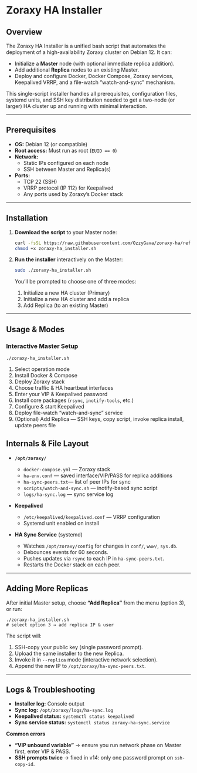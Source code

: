 # Zoraxy HA Installer

## Overview

The Zoraxy HA Installer is a unified bash script that automates the deployment of a high-availability Zoraxy cluster on Debian 12. It can:

- Initialize a **Master** node (with optional immediate replica addition).  
- Add additional **Replica** nodes to an existing Master.  
- Deploy and configure Docker, Docker Compose, Zoraxy services, Keepalived VRRP, and a file-watch “watch-and-sync” mechanism.  

This single-script installer handles all prerequisites, configuration files, systemd units, and SSH key distribution needed to get a two-node (or larger) HA cluster up and running with minimal interaction.

---

## Prerequisites

- **OS:** Debian 12 (or compatible)  
- **Root access:** Must run as root (`EUID == 0`)  
- **Network:**  
  - Static IPs configured on each node  
  - SSH between Master and Replica(s)  
- **Ports:**  
  - TCP 22 (SSH)  
  - VRRP protocol (IP 112) for Keepalived  
  - Any ports used by Zoraxy’s Docker stack  

---

## Installation

1. **Download the script** to your Master node:
   ```bash
   curl -fsSL https://raw.githubusercontent.com/OzzyGava/zoraxy-ha/refs/heads/main/zoraxy-ha_installer.sh -o zoraxy-ha_installer.sh
   chmod +x zoraxy-ha_installer.sh
   ```

2. **Run the installer** interactively on the Master:
   ```bash
   sudo ./zoraxy-ha_installer.sh
   ```
   You’ll be prompted to choose one of three modes:
   1. Initialize a new HA cluster (Primary)  
   2. Initialize a new HA cluster and add a replica  
   3. Add Replica (to an existing Master)  

---

## Usage & Modes

### Interactive Master Setup

    ./zoraxy-ha_installer.sh

1. Select operation mode  
2. Install Docker & Compose  
3. Deploy Zoraxy stack  
4. Choose traffic & HA heartbeat interfaces  
5. Enter your VIP & Keepalived password  
6. Install core packages (`rsync`, `inotify-tools`, etc.)  
7. Configure & start Keepalived  
8. Deploy file-watch “watch-and-sync” service  
9. (Optional) Add Replica — SSH keys, copy script, invoke replica install, update peers file  

## Internals & File Layout

- **`/opt/zoraxy/`**  
  - `docker-compose.yml` — Zoraxy stack  
  - `ha-env.conf`      — saved interface/VIP/PASS for replica additions  
  - `ha-sync-peers.txt`— list of peer IPs for sync  
  - `scripts/watch-and-sync.sh` — inotify-based sync script  
  - `logs/ha-sync.log` — sync service log  

- **Keepalived**  
  - `/etc/keepalived/keepalived.conf` — VRRP configuration  
  - Systemd unit enabled on install  

- **HA Sync Service** (systemd)  
  - Watches `/opt/zoraxy/config` for changes in `conf/`, `www/`, `sys.db`.  
  - Debounces events for 60 seconds.  
  - Pushes updates via `rsync` to each IP in `ha-sync-peers.txt`.  
  - Restarts the Docker stack on each peer.  

---

## Adding More Replicas

After initial Master setup, choose **“Add Replica”** from the menu (option 3), or run:

    ./zoraxy-ha_installer.sh
    # select option 3 → add replica IP & user

The script will:

1. SSH-copy your public key (single password prompt).  
2. Upload the same installer to the new Replica.  
3. Invoke it in `--replica` mode (interactive network selection).  
4. Append the new IP to `/opt/zoraxy/ha-sync-peers.txt`.  

---

## Logs & Troubleshooting

- **Installer log:** Console output  
- **Sync log:** `/opt/zoraxy/logs/ha-sync.log`  
- **Keepalived status:** `systemctl status keepalived`  
- **Sync service status:** `systemctl status zoraxy-ha-sync.service`  

**Common errors**  
- **“VIP unbound variable”** → ensure you run network phase on Master first, enter VIP & PASS.  
- **SSH prompts twice** → fixed in v14: only one password prompt on `ssh-copy-id`. 

